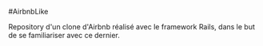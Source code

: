 #AirbnbLike

Repository d'un clone d'Airbnb réalisé avec le framework Rails, dans le but de se familiariser avec ce dernier.

